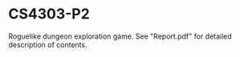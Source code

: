 # CS4303-P2
Roguelike dungeon exploration game. See "Report.pdf" for detailed description of contents. 
